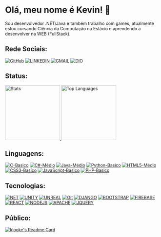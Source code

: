 # Olá, meu nome é Kevin! 👋

Sou desenvolvedor .NET/Java e também trabalho com games, atualmente estou cursando Ciência da Computação na Estácio e aprendendo a desenvolver na WEB (FullStack).

## Rede Sociais:
[![GitHub](https://img.shields.io/badge/github-%23121011.svg?style=for-the-badge&logo=github&logoColor=white)](https://github.com/klooke)
[![LINKEDIN](https://img.shields.io/badge/linkedin-%230077B5.svg?style=for-the-badge&logo=linkedin&logoColor=white)](https://www.linkedin.com/in/kevin-oliveira-damasceno-41babb215/)
[![GMAIL](https://img.shields.io/badge/Gmail-D14836?style=for-the-badge&logo=gmail&logoColor=white)](mailto:klooke2013@gmail.com)
[![DIO](https://img.shields.io/badge/-Perfil%20DIO-09f?style=for-the-badge)](https://web.dio.me/users/klooke2013?tab=skills)

## Status:
<div align="left">
  <a href="#">
      <img height="180em" alt="Stats" src="https://github-readme-stats-ddj8eakll-klooke.vercel.app/api?username=klooke&theme=dark&show_icons=true&hide_border=true&include_all_commits=true" />
      <img height="180em" alt="Top Languages" src="https://github-readme-stats-ddj8eakll-klooke.vercel.app/api/top-langs/?username=klooke&theme=dark&show_icons=true&hide_border=true&layout=compact&hide_title=true&size_weight=0.5&count_weight=0.5" />
  </a>
</div>

## Linguagens:
[![C-Basico](https://img.shields.io/badge/c-%2300599C.svg?style=for-the-badge&logo=c&logoColor=white)](#)
[![C#-Médio](https://img.shields.io/badge/c%23-%23239120.svg?style=for-the-badge&logo=c-sharp&logoColor=white)](#)
[![Java-Médio](https://img.shields.io/badge/java-%23ED8B00.svg?style=for-the-badge&logo=openjdk&logoColor=white)](#)
[![Python-Basico](https://img.shields.io/badge/python-3670A0?style=for-the-badge&logo=python&logoColor=ffdd54)](#)
[![HTML5-Médio](https://img.shields.io/badge/html5-%23E34F26.svg?style=for-the-badge&logo=html5&logoColor=white)](#)
[![CSS3-Basico](https://img.shields.io/badge/css3-%231572B6.svg?style=for-the-badge&logo=css3&logoColor=white)](#)
[![JavaScript-Basico](https://img.shields.io/badge/javascript-%23323330.svg?style=for-the-badge&logo=javascript&logoColor=%23F7DF1E)](#)
[![PHP-Basico](https://img.shields.io/badge/php-%23777BB4.svg?style=for-the-badge&logo=php&logoColor=white)](#)

## Tecnologias:
[![NET](https://img.shields.io/badge/.NET-512BD4?style=for-the-badge&logo=dotnet&logoColor=white)](#)
[![UNITY](https://img.shields.io/badge/Unity-100000?style=for-the-badge&logo=unity&logoColor=white)](#)
[![UNREAL](https://img.shields.io/badge/-Unreal%20Engine-313131?style=for-the-badge&logo=unreal-engine&logoColor=white)](#)
[![Git](https://img.shields.io/badge/git-%23F05033.svg?style=for-the-badge&logo=git&logoColor=white)](#)
[![DJANGO](https://img.shields.io/badge/Django-092E20?style=for-the-badge&logo=django&logoColor=green)](#)
[![BOOTSTRAP](https://img.shields.io/badge/Bootstrap-563D7C?style=for-the-badge&logo=bootstrap&logoColor=white)](#)
[![FIREBASE](https://img.shields.io/badge/firebase-ffca28?style=for-the-badge&logo=firebase&logoColor=black)](#)
[![REACT](https://img.shields.io/badge/React-20232A?style=for-the-badge&logo=react&logoColor=61DAFB)](#)
[![NODEJS](https://img.shields.io/badge/Node.js-339933?style=for-the-badge&logo=nodedotjs&logoColor=white)](#)
[![APACHE](https://img.shields.io/badge/Apache-D22128?style=for-the-badge&logo=Apache&logoColor=white)](#)
[![JQUERY](https://img.shields.io/badge/jQuery-0769AD?style=for-the-badge&logo=jquery&logoColor=white)](#)
<br />

## Público:
[![klooke's Readme Card](https://github-readme-stats-ddj8eakll-klooke.vercel.app/api/pin/?username=klooke&repo=site-software-company&theme=dark)](https://github.com/klooke/site-software-company)
